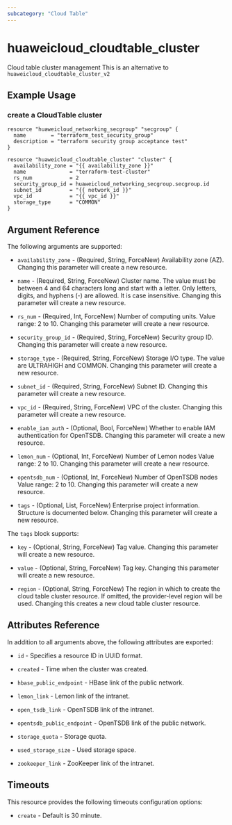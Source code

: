 ```yaml
---
subcategory: "Cloud Table"
---
```


# huaweicloud_cloudtable_cluster

Cloud table cluster management
This is an alternative to `huaweicloud_cloudtable_cluster_v2`

## Example Usage

### create a CloudTable cluster

```hcl
resource "huaweicloud_networking_secgroup" "secgroup" {
  name        = "terraform_test_security_group"
  description = "terraform security group acceptance test"
}

resource "huaweicloud_cloudtable_cluster" "cluster" {
  availability_zone = "{{ availability_zone }}"
  name              = "terraform-test-cluster"
  rs_num            = 2
  security_group_id = huaweicloud_networking_secgroup.secgroup.id
  subnet_id         = "{{ network_id }}"
  vpc_id            = "{{ vpc_id }}"
  storage_type      = "COMMON"
}
```

## Argument Reference

The following arguments are supported:

* `availability_zone` - (Required, String, ForceNew) Availability zone (AZ).  Changing this parameter will create a new resource.

* `name` - (Required, String, ForceNew) Cluster name. The value must be between 4 and 64 characters long and
  start with a letter. Only letters, digits, and hyphens (-) are
  allowed. It is case insensitive.  Changing this parameter will create a new resource.

* `rs_num` - (Required, Int, ForceNew) Number of computing units. Value range: 2 to 10.  Changing this parameter will create a new resource.

* `security_group_id` - (Required, String, ForceNew) Security group ID.  Changing this parameter will create a new resource.

* `storage_type` - (Required, String, ForceNew) Storage I/O type. The value are ULTRAHIGH and COMMON.  Changing this parameter will create a new resource.

* `subnet_id` - (Required, String, ForceNew) Subnet ID.  Changing this parameter will create a new resource.

* `vpc_id` - (Required, String, ForceNew) VPC of the cluster.  Changing this parameter will create a new resource.

* `enable_iam_auth` - (Optional, Bool, ForceNew) Whether to enable IAM authentication for OpenTSDB.  Changing this parameter will create a new resource.

* `lemon_num` - (Optional, Int, ForceNew) Number of Lemon nodes Value range: 2 to 10.  Changing this parameter will create a new resource.

* `opentsdb_num` - (Optional, Int, ForceNew) Number of OpenTSDB nodes Value range: 2 to 10.  Changing this parameter will create a new resource.

* `tags` - (Optional, List, ForceNew) Enterprise project information. Structure is documented below. Changing this parameter will create a new resource.

The `tags` block supports:

* `key` - (Optional, String, ForceNew) Tag value.  Changing this parameter will create a new resource.

* `value` - (Optional, String, ForceNew) Tag key.  Changing this parameter will create a new resource.

* `region` - (Optional, String, ForceNew) The region in which to create the cloud table cluster resource. If omitted, the provider-level region will be used. Changing this creates a new cloud table cluster resource.

## Attributes Reference

In addition to all arguments above, the following attributes are exported:

* `id` - Specifies a resource ID in UUID format.

* `created` - Time when the cluster was created.

* `hbase_public_endpoint` - HBase link of the public network.

* `lemon_link` - Lemon link of the intranet.

* `open_tsdb_link` - OpenTSDB link of the intranet.

* `opentsdb_public_endpoint` - OpenTSDB link of the public network.

* `storage_quota` - Storage quota.

* `used_storage_size` - Used storage space.

* `zookeeper_link` - ZooKeeper link of the intranet.

## Timeouts
This resource provides the following timeouts configuration options:
- `create` - Default is 30 minute.


